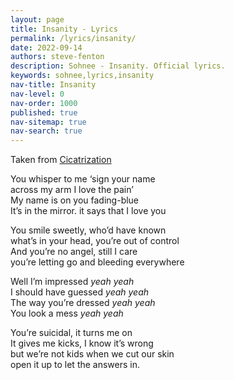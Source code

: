 ```yaml
---
layout: page
title: Insanity - Lyrics
permalink: /lyrics/insanity/
date: 2022-09-14
authors: steve-fenton
description: Sohnee - Insanity. Official lyrics.
keywords: sohnee,lyrics,insanity
nav-title: Insanity
nav-level: 0
nav-order: 1000
published: true
nav-sitemap: true
nav-search: true
---
```


Taken from [Cicatrization](/discography/cicatrization/)

You whisper to me ‘sign your name\
across my arm I love the pain’\
My name is on you fading-blue\
It’s in the mirror. it says that I love you

You smile sweetly, who’d have known\
what’s in your head, you’re out of control\
And you’re no angel, still I care\
you’re letting go and bleeding everywhere

Well I’m impressed *yeah yeah*\
I should have guessed *yeah yeah*\
The way you’re dressed *yeah yeah*\
You look a mess *yeah yeah*

You’re suicidal, it turns me on\
It gives me kicks, I know it’s wrong\
but we’re not kids when we cut our skin\
open it up to let the answers in.